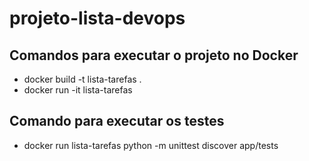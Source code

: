 # projeto-lista-devops

## Comandos para executar o projeto no Docker
- docker build -t lista-tarefas .
- docker run -it lista-tarefas

## Comando para executar os testes
- docker run lista-tarefas python -m unittest discover app/tests

